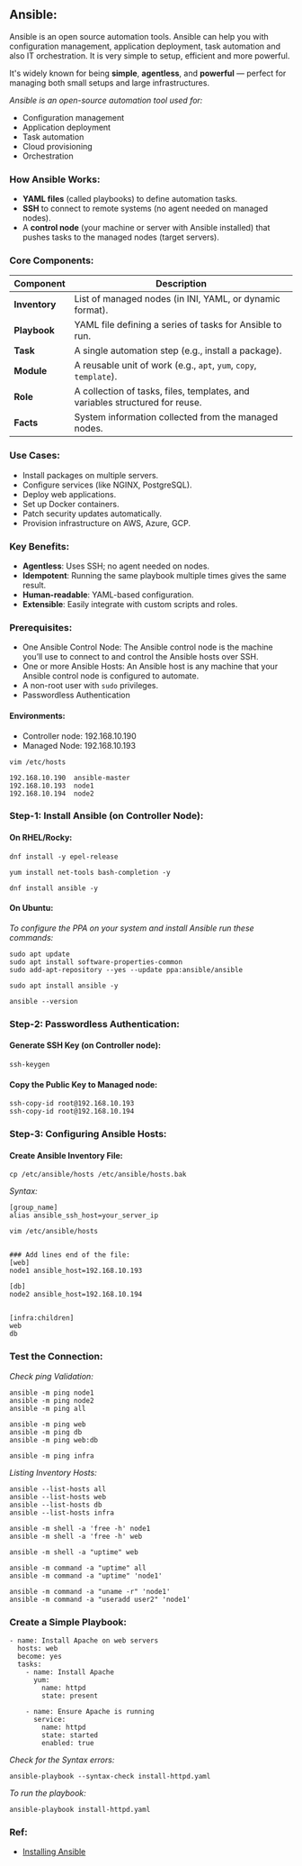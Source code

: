 ## Ansible:
Ansible is an open source automation tools. Ansible can help you with configuration management, application deployment, task automation and also IT orchestration. It is very simple to setup, efficient and more powerful.

It's widely known for being **simple**, **agentless**, and **powerful** — perfect for managing both small setups and large infrastructures.


_Ansible is an open-source automation tool used for:_
- Configuration management
- Application deployment
- Task automation
- Cloud provisioning
- Orchestration



### How Ansible Works:
- **YAML files** (called playbooks) to define automation tasks.
- **SSH** to connect to remote systems (no agent needed on managed nodes).
- A **control node** (your machine or server with Ansible installed) that pushes tasks to the managed nodes (target servers).


### Core Components:

| Component     | Description                                                                  |
| ------------- | ---------------------------------------------------------------------------- |
| **Inventory** | List of managed nodes (in INI, YAML, or dynamic format).                     |
| **Playbook**  | YAML file defining a series of tasks for Ansible to run.                     |
| **Task**      | A single automation step (e.g., install a package).                          |
| **Module**    | A reusable unit of work (e.g., `apt`, `yum`, `copy`, `template`).            |
| **Role**      | A collection of tasks, files, templates, and variables structured for reuse. |
| **Facts**     | System information collected from the managed nodes.                         |



### Use Cases:
- Install packages on multiple servers.
- Configure services (like NGINX, PostgreSQL).
- Deploy web applications.
- Set up Docker containers.
- Patch security updates automatically.
- Provision infrastructure on AWS, Azure, GCP.


### Key Benefits:
- **Agentless**: Uses SSH; no agent needed on nodes.
- **Idempotent**: Running the same playbook multiple times gives the same result.
- **Human-readable**: YAML-based configuration.
- **Extensible**: Easily integrate with custom scripts and roles.



### Prerequisites:
- One Ansible Control Node: The Ansible control node is the machine you’ll use to connect to and control the Ansible hosts over SSH. 
- One or more Ansible Hosts: An Ansible host is any machine that your Ansible control node is configured to automate. 
- A non-root user with `sudo` privileges. 
- Passwordless Authentication


#### Environments: 
- Controller node: 192.168.10.190
- Managed Node: 192.168.10.193



```
vim /etc/hosts

192.168.10.190  ansible-master
192.168.10.193  node1
192.168.10.194  node2
```




### Step-1: Install Ansible (on Controller Node):

#### On RHEL/Rocky: 

```
dnf install -y epel-release
```


```
yum install net-tools bash-completion -y 
```


```
dnf install ansible -y
```



#### On Ubuntu:

_To configure the PPA on your system and install Ansible run these commands:_
```
sudo apt update
sudo apt install software-properties-common
sudo add-apt-repository --yes --update ppa:ansible/ansible
```


```
sudo apt install ansible -y 
```


```
ansible --version
```



### Step-2: Passwordless Authentication:

#### Generate SSH Key (on Controller node):

```
ssh-keygen 
```


#### Copy the Public Key to Managed node:
```
ssh-copy-id root@192.168.10.193
ssh-copy-id root@192.168.10.194
```



### Step-3: Configuring Ansible Hosts:

#### Create Ansible Inventory File:

```
cp /etc/ansible/hosts /etc/ansible/hosts.bak
```


_Syntax:_
```
[group_name]
alias ansible_ssh_host=your_server_ip
```



```
vim /etc/ansible/hosts


### Add lines end of the file: 
[web]
node1 ansible_host=192.168.10.193

[db]
node2 ansible_host=192.168.10.194


[infra:children]
web
db
```



### Test the Connection:


_Check ping Validation:_
```
ansible -m ping node1
ansible -m ping node2
ansible -m ping all

ansible -m ping web
ansible -m ping db
ansible -m ping web:db

ansible -m ping infra
```


_Listing Inventory Hosts:_
```
ansible --list-hosts all
ansible --list-hosts web
ansible --list-hosts db
ansible --list-hosts infra
```



```
ansible -m shell -a 'free -h' node1
ansible -m shell -a 'free -h' web

ansible -m shell -a "uptime" web

ansible -m command -a "uptime" all
ansible -m command -a "uptime" 'node1'

ansible -m command -a "uname -r" 'node1'
ansible -m command -a "useradd user2" 'node1'
```




### Create a Simple Playbook:

```
- name: Install Apache on web servers
  hosts: web
  become: yes
  tasks:
    - name: Install Apache
      yum:
        name: httpd
        state: present

    - name: Ensure Apache is running
      service:
        name: httpd
        state: started
        enabled: true
```




_Check for the Syntax errors:_
```
ansible-playbook --syntax-check install-httpd.yaml
```


_To run the playbook:_
```
ansible-playbook install-httpd.yaml
```





### Ref:
- [Installing Ansible](https://docs.ansible.com/ansible/latest/installation_guide/installation_distros.html)



